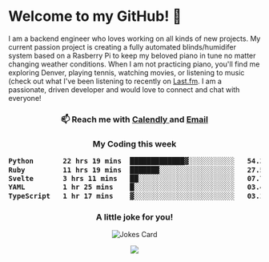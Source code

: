 <h1> Welcome to my GitHub! 👋 </h1>


  I am a backend engineer who loves working on all kinds of new projects. My current passion project is creating a fully automated blinds/humidifer system based on a Rasberry Pi to keep my beloved piano in tune no matter changing weather conditions. When I am not practicing piano, you'll find me exploring Denver, playing tennis, watching movies, or listening to music (check out what I've been listening to recently on [Last.fm](https://www.last.fm/user/mballa000). I am a passionate, driven developer and would love to connect and chat with everyone!

<h3 align = "center"> 📫 Reach me with <a href = "https://calendly.com/msbrandt00/30min"> Calendly </a> and <a href="mailto:msbrandt00@gmail.com">Email</a> 
 </h3>


 
<div align = "center"
[![Anurag's GitHub stats](https://github-readme-stats.vercel.app/api?username=mbrandt00)](https://github.com/anuraghazra/github-readme-stats)
          </div>
<h3 align="center">
  My Coding this week
<!--START_SECTION:waka-->

```txt
Python       22 hrs 19 mins  █████████████▓░░░░░░░░░░░   54.33 %
Ruby         11 hrs 19 mins  ███████░░░░░░░░░░░░░░░░░░   27.56 %
Svelte       3 hrs 11 mins   ██░░░░░░░░░░░░░░░░░░░░░░░   07.78 %
YAML         1 hr 25 mins    █░░░░░░░░░░░░░░░░░░░░░░░░   03.48 %
TypeScript   1 hr 17 mins    ▓░░░░░░░░░░░░░░░░░░░░░░░░   03.16 %
```

<!--END_SECTION:waka-->

### A little joke for you!

![Jokes Card](https://readme-jokes.vercel.app/api?hideBorder)

<a href="https://www.linkedin.com/in/mbrandt00/"><img src="https://img.shields.io/badge/linkedin-%230077B5.svg?&style=for-the-badge&logo=linkedin&logoColor=white" /></a>
